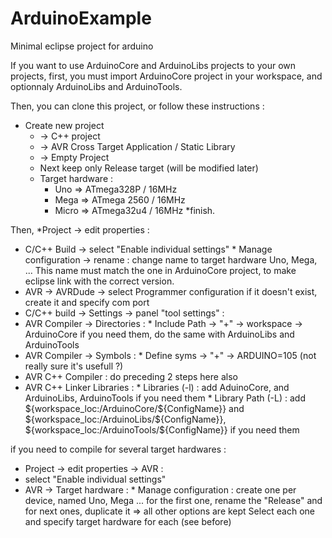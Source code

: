 ArduinoExample
==============

Minimal eclipse project for arduino

If you want to use ArduinoCore and ArduinoLibs projects to your own projects, first, you must
import ArduinoCore project in your workspace, and optionnaly ArduinoLibs and ArduinoTools.

Then, you can clone this project, or follow these instructions :

* Create new project
  * -> C++ project
  * -> AVR Cross Target Application / Static Library
  * -> Empty Project
  * Next
    keep only Release target (will be modified later)
  * Target hardware :
    * Uno => ATmega328P / 16MHz
    * Mega => ATmega 2560 / 16MHz
    * Micro => ATmega32u4 / 16MHz
  *finish.

Then,
*Project -> edit properties :
  *  C/C++ Build -> select "Enable individual settings"
    *     Manage configuration -> rename : change name to target hardware Uno, Mega, ...
     This name must match the one in ArduinoCore project, to make eclipse link
     with the correct version.
  *  AVR -> AVRDude -> select Programmer configuration
    if it doesn't exist, create it and specify com port
  *  C/C++ build -> Settings -> panel "tool settings" :
  *    AVR Compiler -> Directories :
    *      Include Path -> "+" -> workspace -> ArduinoCore
      if you need them, do the same with ArduinoLibs and ArduinoTools
  *    AVR Compiler -> Symbols :
    *      Define syms -> "+" -> ARDUINO=105
        (not really sure it's usefull ?)
  *    AVR C++ Compiler : do preceding 2 steps here also
  *    AVR C++ Linker Libraries :
    *      Libraries (-l) : add AduinoCore, and ArduinoLibs, ArduinoTools if you need them
    *      Library Path (-L) : add ${workspace_loc:/ArduinoCore/${ConfigName}}
        and ${workspace_loc:/ArduinoLibs/${ConfigName}},
        ${workspace_loc:/ArduinoTools/${ConfigName}} if you need them

if you need to compile for several target hardwares :
*  Project -> edit properties -> AVR :
  *    select "Enable individual settings"
  *    AVR -> Target hardware :
    *      Manage configuration : create one per device, named Uno, Mega ...
        for the first one, rename the "Release" and for next ones, duplicate it
        => all other options are kept
      Select each one and specify target hardware for each (see before)
